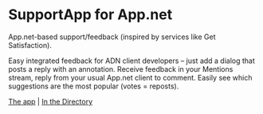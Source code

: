 # SupportApp for App.net

App.net-based support/feedback (inspired by services like Get Satisfaction).

Easy integrated feedback for ADN client developers – just add a dialog that posts a reply with an annotation. Receive feedback in your Mentions stream, reply from your usual App.net client to comment. Easily see which suggestions are the most popular (votes = reposts).

[The app](http://supportappnet.herokuapp.com) | [In the Directory](https://directory.app.net/app/112/supportapp/)
